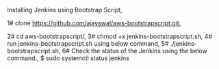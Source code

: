 Installing Jenkins using Bootstrap Script,

 1# clone https://github.com/ajayswal/aws-bootstrapscript.git,
 
 2# cd aws-bootstrapscript/,
 3# chmod +x jenkins-bootstrapscript.sh,
 4# run jenkins-bootstrapscript.sh using below command,
 5# ./jenkins-bootstrapscript.sh,
 6# Check the status of the Jenkins using the below command.,
     $ sudo systemctl status jenkins
